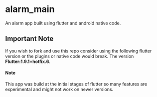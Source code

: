 # alarm_main

An alarm app built using flutter and android native code.

## Important Note
 
 If you wish to fork and use this repo consider using the following flutter version or the plugins or native code would break.
 The version **Flutter:1.9.1+hotfix.6**.
 
 #### Note
 
 This app was build at the initial stages of flutter so many features are experimental and might not work on newer versions.
